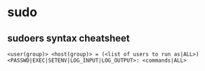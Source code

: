 # sudo
sudoers syntax cheatsheet
-------------------------

``<user(group)> <host(group)> = (<list of users to run as|ALL>) <PASSWD|EXEC|SETENV|LOG_INPUT|LOG_OUTPUT>: <commands|ALL>``

